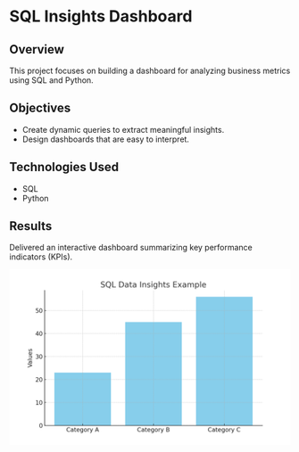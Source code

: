 # SQL Insights Dashboard

## Overview
This project focuses on building a dashboard for analyzing business metrics using SQL and Python.

## Objectives
- Create dynamic queries to extract meaningful insights.
- Design dashboards that are easy to interpret.

## Technologies Used
- SQL
- Python

## Results
Delivered an interactive dashboard summarizing key performance indicators (KPIs).

![SQL Dashboard Example](../assets/sql_dashboard.png)

